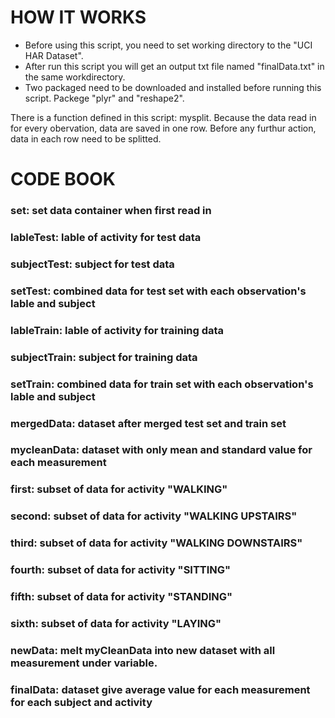 HOW IT WORKS
===================
+ Before using this script, you need to set working directory to the "UCI HAR Dataset". 
+ After run this script you will get an output txt file named "finalData.txt" in the same workdirectory. 
+ Two packaged need to be downloaded and installed before running this script. Packege "plyr" and "reshape2".

There is a function defined in this script: mysplit. Because the data read in for every obervation, data are saved in one row. Before any furthur action, data in each row need to be splitted. 

CODE BOOK
==========
### set: set data container when first read in
### lableTest: lable of activity for test data
### subjectTest: subject for test data
### setTest: combined data for test set with each observation's lable and subject
### lableTrain: lable of activity for training data
### subjectTrain: subject for training data
### setTrain: combined data for train set with each observation's lable and subject
### mergedData: dataset after merged test set and train set
### mycleanData: dataset with only mean and standard value for each measurement
### first: subset of data for activity "WALKING"
### second: subset of data for activity "WALKING UPSTAIRS"
### third: subset of data for activity "WALKING DOWNSTAIRS"
### fourth: subset of data for activity "SITTING"
### fifth: subset of data for activity "STANDING"
### sixth: subset of data for activity "LAYING"
### newData: melt myCleanData into new dataset with all measurement under variable.
### finalData: dataset give average value for each measurement for each subject and activity
